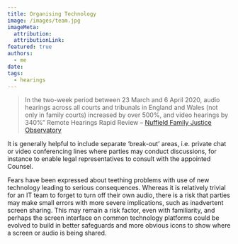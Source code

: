 ```yaml
---
title: Organising Technology
image: /images/team.jpg
imageMeta:
  attribution:
  attributionLink:
featured: true
authors:
  - me
date: 
tags:
  - hearings
---
```


>In the two-week period between 23 March and 6 April 2020, audio hearings across all courts and tribunals in England and Wales (not only in family courts) increased by over 500%, and video hearings by 340%” Remote Hearings Rapid Review – [Nuffield Family Justice Observatory](https://www.judiciary.uk/announcements/president-of-the-family-division-welcomes-nuffield-report-into-effectiveness-of-remote-hearings-during-covid-19/)

It is generally helpful to include separate ‘break-out’ areas, i.e. private chat or video conferencing lines where parties may conduct discussions, for instance to enable legal representatives to consult with the appointed Counsel. 

Fears have been expressed about teething problems with use of new technology leading to serious consequences. Whereas it is relatively trivial for an IT team to forget to turn off their own audio, there is a risk that parties may make small errors with more severe implications, such as inadvertent screen sharing. This may remain a risk factor, even with familiarity, and perhaps the screen interface on common technology platforms could be evolved to build in better safeguards and more obvious icons to show where a screen or audio is being shared.
